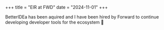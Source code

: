 +++
title = "EIR at FWD"
date = "2024-11-01"
+++

BetterIDEa has been aquired and I have been hired by Forward to continue developing developer tools for the ecosystem 🥳
